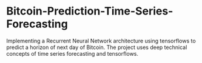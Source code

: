 # Bitcoin-Prediction-Time-Series-Forecasting
Implementing a Recurrent Neural Network architecture using tensorflows to predict a horizon of next day of Bitcoin. The project uses deep technical concepts of time series forecasting and tensorflows.
